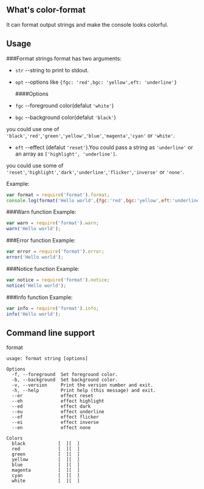What's color-format
-------------------
It can format output strings and make the console looks colorful.

Usage
------
###Format strings
format has two arguments:

- `str` --string to print to stdout.
- `opt` --options like `{fgc: 'red',bgc: 'yellow',eft: 'underline'}`

   ####Options
- `fgc` --foreground color(defalut `'white'`)
- `bgc` --background color(defalut `'black'`)

you could use one of `'black'`,`'red'`,`'green'`,`'yellow'`,`'blue'`,`'magenta'`,`'cyan'` or `'white'`.

- `eft` --effect (defalut `'reset'`).You could pass a string as `'underline'` or an array as `['highlight', 'underline']`.

you could use some of `'reset'`,`'highlight'`,`'dark'`,`'underline'`,`'flicker'`,`'inverse'` or `'none'`.

Example:
````javascript
var format = require('format').format;
console.log(format('Hello world',{fgc:'red',bgc:'yellow',eft:'underline'}));
````
###Warn function
Example:
````javascript
var warn = require('format').warn;
warn('Hello world');
````
###Error function
Example:
````javascript
var error = require('format').error;
error('Hello world');
````
###Notice function
Example:
````javascript
var notice = require('format').notice;
notice('Hello world');
````
###Info function
Example:
````javascript
var info = require('format').info;
info('Hello world');
````

Command line support
--------------------
format

	usage: format string [options]

	Options
	  -f, --foreground  Set foreground color.
	  -b, --background  Set background color.
	  -v, --version     Print the version number and exit.
	  -h, --help        Print help (this message) and exit.
	  --er              effect reset
	  --eh              effect highlight
	  --ed              effect dark
	  --eu              effect underline
	  --ef              effect flicker
	  --ei              effect inverse
	  --en              effect none

	Colors
	  black            [  ][  ]
	  red              [  ][  ]
	  green            [  ][  ]
	  yellow           [  ][  ]
	  blue             [  ][  ]
	  magenta          [  ][  ]
	  cyan             [  ][  ]
	  white            [  ][  ]
	
